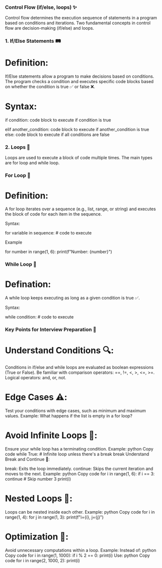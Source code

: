 ### Control Flow (if/else, loops) ✨

Control flow determines the execution sequence of statements in a program based on conditions and iterations. Two fundamental concepts in control flow are decision-making (if/else) and loops.

### 1. If/Else Statements 🛤️

# Definition:

If/Else statements allow a program to make decisions based on conditions. The program checks a condition and executes specific code blocks based on whether the condition is true ✅ or false ❌.

# Syntax:

if condition:
    code block to execute if condition is true

elif another_condition:
    code block to execute if another_condition is true
else:
     code block to execute if all conditions are false


### 2. Loops 🔄

Loops are used to execute a block of code multiple times. The main types are for loop and while loop.

### For Loop 🔁
# Definition:

A for loop iterates over a sequence (e.g., list, range, or string) and executes the block of code for each item in the sequence.

Syntax:

for variable in sequence:
    # code to execute

Example

for number in range(1, 6):
    print(f"Number: {number}")

### While Loop 🔄

# Defination:
A while loop keeps executing as long as a given condition is true ✅.

Syntax:

while condition:
    # code to execute


### Key Points for Interview Preparation 📌
# Understand Conditions 🔍:

Conditions in if/else and while loops are evaluated as boolean expressions (True or False).
Be familiar with comparison operators: ==, !=, <, >, <=, >=.
Logical operators: and, or, not.

# Edge Cases ⚠️:

Test your conditions with edge cases, such as minimum and maximum values.
Example: What happens if the list is empty in a for loop?

# Avoid Infinite Loops 🚨:

Ensure your while loop has a terminating condition.
Example:
python
Copy code
while True:  # Infinite loop unless there's a break
    break
Understand Break and Continue 🛑:

break: Exits the loop immediately.
continue: Skips the current iteration and moves to the next.
Example:
python
Copy code
for i in range(1, 6):
    if i == 3:
        continue  # Skip number 3
    print(i)

# Nested Loops 🔗:

Loops can be nested inside each other.
Example:
python
Copy code
for i in range(1, 4):
    for j in range(1, 3):
        print(f"i={i}, j={j}")

# Optimization 🚀:

Avoid unnecessary computations within a loop.
Example:
Instead of:
python
Copy code
for i in range(1, 1000):
    if i % 2 == 0:
        print(i)
Use:
python
Copy code
for i in range(2, 1000, 2):
    print(i)
